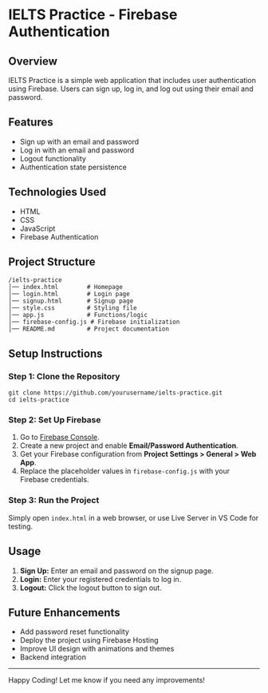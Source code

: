 # IELTS Practice - Firebase Authentication

## Overview
IELTS Practice is a simple web application that includes user authentication using Firebase. Users can sign up, log in, and log out using their email and password.

## Features
- Sign up with an email and password
- Log in with an email and password
- Logout functionality
- Authentication state persistence

## Technologies Used
- HTML
- CSS
- JavaScript
- Firebase Authentication

## Project Structure
```
/ielts-practice
│── index.html        # Homepage
│── login.html        # Login page
│── signup.html       # Signup page
│── style.css         # Styling file
│── app.js            # Functions/logic
│── firebase-config.js # Firebase initialization
│── README.md         # Project documentation
```

## Setup Instructions
### Step 1: Clone the Repository
```
git clone https://github.com/yourusername/ielts-practice.git
cd ielts-practice
```

### Step 2: Set Up Firebase
1. Go to [Firebase Console](https://console.firebase.google.com/).
2. Create a new project and enable **Email/Password Authentication**.
3. Get your Firebase configuration from **Project Settings > General > Web App**.
4. Replace the placeholder values in `firebase-config.js` with your Firebase credentials.

### Step 3: Run the Project
Simply open `index.html` in a web browser, or use Live Server in VS Code for testing.

## Usage
1. **Sign Up:** Enter an email and password on the signup page.
2. **Login:** Enter your registered credentials to log in.
3. **Logout:** Click the logout button to sign out.

## Future Enhancements
- Add password reset functionality
- Deploy the project using Firebase Hosting
- Improve UI design with animations and themes
- Backend integration


---
Happy Coding! Let me know if you need any improvements! 

